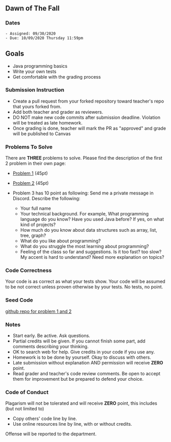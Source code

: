 ## Dawn of The Fall

### Dates

    - Assigned: 09/30/2020
    - Due: 10/09/2020 Thursday 11:59pm

## Goals ##

- Java programming basics
- Write your own tests
- Get comfortable with the grading process

### Submission Instruction

- Create a pull request from your forked repository toward teacher's repo that yours forked from.
- Add both teacher and grader as reviewers.
- DO NOT make new code commits after submission deadline. Violation will be treated as late homework.
- Once grading is done, teacher will mark the PR as "approved" and grade will be published to Canvas

### Problems To Solve

There are **THREE** problems to solve. Please find the description of the first 2 problem in their own page:

- [Problem 1](problem_1.md) (45pt)
- [Problem 2](problem_2.md) (45pt)

- Problem 3 has 10 point as following: Send me a private message in Discord. Describe the following:
  - Your full name
  - Your technical background. For example, What programming language do you know? Have you used Java before? If yes, on what kind of projects? 
  - How much do you know about data structures such as array, list, tree, graph?
  - What do you like about programming?
  - What do you struggle the most learning about programming?
  - Feeling of the class so far and suggestions. Is it too fast? too slow? My accent is hard to understand? Need more explanation on topics?
### Code Correctness ###

Your code is as correct as what your tests show. Your code will be assumed to be not correct unless proven otherwise by your tests. No tests, no point. 

### Seed Code ###

[github repo for problem 1 and 2](https://github.com/pdgetrf/CSS143B-2020Fall-homework1)

### Notes ###

- Start early. Be active. Ask questions.
- Partial credits will be given. If you cannot finish some part, add comments describing your thinking.
- OK to search web for help. Give credits in your code if you use any. 
- Homework is to be done by yourself. Okay to discuss with others. 
- Late submission without explanation AND permission will receive **ZERO** point.  
- Read grader and teacher's code review comments. Be open to accept them for improvement but be prepared to defend your choice. 

### Code of Conduct

Plagarism will not be tolerated and will receive **ZERO** point, this includes (but not limited to)

- Copy others' code line by line.
- Use  online resources line by line, with or without credits.

Offense will be reported to the department.

